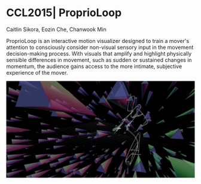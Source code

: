 # CCL2015| ProprioLoop

Caitlin Sikora, Eozin Che, Chanwook Min 

ProprioLoop is an interactive motion visualizer designed to train a mover's attention to consciously consider non-visual sensory input in the movement decision-making process. With visuals that amplify and highlight physically sensible differences in movement, such as sudden or sustained changes in momentum, the audience gains access to the more intimate, subjective experience of the mover.<p></p>
<img src="https://github.com/eozinche/eozinche.github.io/blob/master/img/firstImg.jpg?raw=true">
